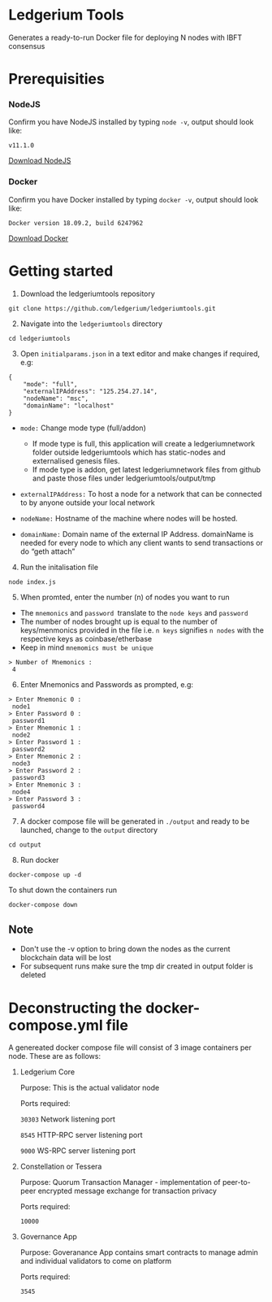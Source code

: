 # Ledgerium Tools

Generates a ready-to-run Docker file for deploying N nodes with IBFT consensus

# Prerequisities 
### NodeJS
Confirm you have NodeJS installed by typing `node -v`, output should look like:

```
v11.1.0
```

[Download NodeJS](https://nodejs.org/en/)

### Docker
Confirm you have Docker installed by typing `docker -v`, output should look like:
```
Docker version 18.09.2, build 6247962
```
[Download Docker](https://www.docker.com/get-started)


# Getting started   

1. Download the ledgeriumtools repository
```
git clone https://github.com/ledgerium/ledgeriumtools.git
```
2. Navigate into the `ledgeriumtools` directory
```
cd ledgeriumtools
```
3. Open `initialparams.json` in a text editor and make changes if required, e.g:
```
{
	"mode": "full",
	"externalIPAddress": "125.254.27.14",
	"nodeName": "msc",
	"domainName": "localhost"
}
```
* `mode:` Change mode type (full/addon)
    * If mode type is full, this application will create a ledgeriumnetwork folder outside ledgeriumtools which has static-nodes and externalised genesis files.
    * If mode type is addon, get latest ledgeriumnetwork files from github and paste those files under ledgeriumtools/output/tmp

* `externalIPAddress:` To host a node for a network that can be connected to by anyone outside your local network

* `nodeName:` Hostname of the machine where nodes will be hosted.

* `domainName:` Domain name of the external IP Address. domainName is needed for every node to which any client wants to send transactions or do “geth attach”


4. Run the initalisation file
```
node index.js
```
5. When promted, enter the number (n) of nodes you want to run
* The `mnemonics` and `password `translate to the `node keys` and `password`
* The number of nodes brought up is equal to the number of keys/menmonics provided in the file i.e. `n keys` signifies `n nodes` with the respective keys as coinbase/etherbase
* Keep in mind `mnemomics must be unique`
```
> Number of Mnemonics : 
 4
```  
6. Enter Mnemonics and Passwords as prompted, e.g:
```
> Enter Mnemonic 0 :
 node1
> Enter Password 0 :
 password1
> Enter Mnemonic 1 :
 node2
> Enter Password 1 :
 password2
> Enter Mnemonic 2 :
 node3
> Enter Password 2 :
 password3
> Enter Mnemonic 3 :
 node4
> Enter Password 3 :
 password4
```
7. A docker compose file will be generated in `./output` and ready to be launched, change to the `output` directory
```
cd output
```
8. Run docker
```
docker-compose up -d
```
To shut down the containers run
```
docker-compose down
```

## Note
* Don't use the -v option to bring down the nodes as the current blockchain data will be lost
* For subsequent runs make sure the tmp dir created in output folder is deleted

# Deconstructing the docker-compose.yml file

A genereated docker compose file will consist of 3 image containers per node. These are as follows:

1. Ledgerium Core

    Purpose: This is the actual validator node


    Ports required:

    `30303` Network listening port

    `8545` HTTP-RPC server listening port

    `9000` WS-RPC server listening port

2. Constellation or Tessera

    Purpose: Quorum Transaction Manager - implementation of peer-to-peer encrypted message exchange for transaction privacy

    Ports required:

    `10000` 
    
3. Governance App

    Purpose: Goveranance App contains smart contracts to manage admin and individual validators to come on platform

    Ports required:

    `3545` 
